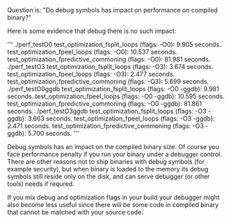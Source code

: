 Question is: "Do debug symbols has impact on performance on compiled binary?"

Here is some evidence that debug there is no such impact:

'''
./perf_testO0
test_optimization_fsplit_loops (flags: -O0): 9.905 seconds.
test_optimization_fpeel_loops (flags: -O0): 10.537 seconds.
test_optimization_fpredictive_commoning (flags: -O0): 81.981 seconds.
./perf_testO3
test_optimization_fsplit_loops (flags: -O3): 3.674 seconds.
test_optimization_fpeel_loops (flags: -O3): 2.477 seconds.
test_optimization_fpredictive_commoning (flags: -O3): 5.699 seconds.
./perf_testO0ggdb
test_optimization_fsplit_loops (flags: -O0 -ggdb): 9.981 seconds.
test_optimization_fpeel_loops (flags: -O0 -ggdb): 10.595 seconds.
test_optimization_fpredictive_commoning (flags: -O0 -ggdb): 81.861 seconds.
./perf_testO3ggdb
test_optimization_fsplit_loops (flags: -O3 -ggdb): 3.663 seconds.
test_optimization_fpeel_loops (flags: -O3 -ggdb): 2.471 seconds.
test_optimization_fpredictive_commoning (flags: -O3 -ggdb): 5.700 seconds.
'''

Debug symbols has an impact on the compiled binary size.
Of course you face performance penalty if you run your binary under a debugger control.
There are other reasons not to ship binaries with debug symbols (for example security),
but when binary is loaded to the memory its debug symbols still reside only on the disk,
and can serve debugger (or other tools) needs if requred.

If you mix debug and optimization flags in your build your debugger might also
become less useful since there will be some code in compiled binary that cannot
be matched with your source code.

